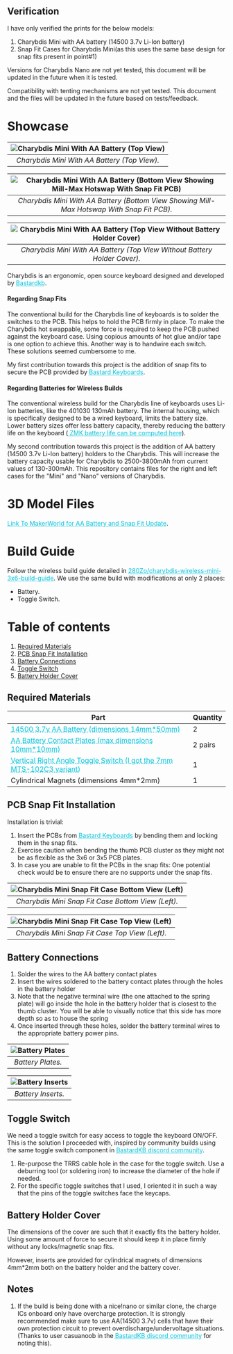 ## Verification

I have only verified the prints for the below models:

1. Charybdis Mini with AA battery (14500 3.7v Li-Ion battery)
2. Snap Fit Cases for Charybdis Mini(as this uses the same base design for snap fits present in point#1)

Versions for Charybdis Nano are not yet tested, this document will be updated in the future when it is tested.

Compatibility with tenting mechanisms are not yet tested. This document and the files will be updated in the future based on tests/feedback.

# Showcase

| ![Charybdis Mini With AA Battery (Top View)](images/cmini_top_closed_battery.jpg "Charybdis Mini With AA Battery (Top View)") | 
|:--:| 
| *Charybdis Mini With AA Battery (Top View).* |

| ![Charybdis Mini With AA Battery (Bottom View Showing Mill-Max Hotswap With Snap Fit PCB)](images/cmini_bottom.jpg "Charybdis Mini With AA Battery (Bottom View Showing Mill-Max Hotswap With Snap Fit PCB)") | 
|:--:| 
| *Charybdis Mini With AA Battery (Bottom View Showing Mill-Max Hotswap With Snap Fit PCB).* |

| ![Charybdis Mini With AA Battery (Top View Without Battery Holder Cover)](images/cmini_top_open_battery.jpg "Charybdis Mini With AA Battery (Top View Without Battery Holder Cover)") | 
|:--:| 
| *Charybdis Mini With AA Battery (Top View Without Battery Holder Cover).* |

Charybdis is an ergonomic, open source keyboard designed and developed by <a href="https://github.com/Bastardkb/Charybdis" target="_blank" style="color: #02c2db; text-decoration: underline;text-decoration-style: dotted;"> Bastardkb</a>.

#### Regarding Snap Fits
The conventional build for the Charybdis line of keyboards is to solder the switches to the PCB. This helps to hold the PCB firmly in place. To make the Charybdis hot swappable, some force is required to keep the PCB pushed against the keyboard case. Using copious amounts of hot glue and/or tape is one option to achieve this. Another way is to handwire each switch. These solutions seemed cumbersome to me.

My first contribution towards this project is the addition of snap fits to secure the PCB provided by <a href="https://bastardkb.com/" target="_blank" style="color: #02c2db; text-decoration: underline;text-decoration-style: dotted;"> Bastard Keyboards</a>.

#### Regarding Batteries for Wireless Builds
The conventional wireless build for the Charybdis line of keyboards uses Li-Ion batteries, like the 401030 130mAh battery. The internal housing, which is specifically designed to be a wired keyboard, limits the battery size. Lower battery sizes offer less battery capacity, thereby reducing the battery life on the keyboard (<a href="https://zmk.dev/power-profiler" target="_blank" style="color: #02c2db; text-decoration: underline;text-decoration-style: dotted;"> ZMK battery life can be computed here</a>).

My second contribution towards this project is the addition of AA battery (14500 3.7v Li-Ion battery) holders to the Charybdis. This will increase the battery capacity usable for Charybdis to 2500-3800mAh from current values of 130-300mAh. This repository contains files for the right and left cases for the "Mini" and "Nano" versions of Charybdis.

# 3D Model Files

<a href="https://makerworld.com/en/models/1689212-charybdis-mini-and-nano-with-aa-battery#profileId-1790424" target="_blank" style="color: #02c2db; text-decoration: underline;text-decoration-style: dotted;"> Link To MakerWorld for AA Battery and Snap Fit Update</a>.

# Build Guide

Follow the wireless build guide detailed in <a href="https://github.com/280Zo/charybdis-wireless-mini-3x6-build-guide" target="_blank" style="color: #02c2db; text-decoration: underline;text-decoration-style: dotted;"> 280Zo/charybdis-wireless-mini-3x6-build-guide</a>. We use the same build with modifications at only 2 places:

- Battery.
- Toggle Switch.


# Table of contents
1. [Required Materials](#materials)
2. [PCB Snap Fit Installation](#snapfit)
3. [Battery Connections](#battery_connections)
4. [Toggle Switch](#toggle)
5. [Battery Holder Cover](#cover)

<a name="materials"></a>

## Required Materials

| **Part**                                                                                                 | **Quantity** |
| -------------------------------------------------------------------------------------------------------- | ------------ |
| <a href="https://a.co/d/7Be3EjO" target="_blank" style="color: #02c2db; text-decoration: underline;text-decoration-style: dotted;"> 14500 3.7v AA Battery (dimensions 14mm*50mm)</a> | 2            |
| <a href="https://www.aliexpress.com/item/2251832697974737.html?spm=a2g0o.order_list.order_list_main.104.45091802w1A1m8" target="_blank" style="color: #02c2db; text-decoration: underline;text-decoration-style: dotted;"> AA Battery Contact Plates (max dimensions 10mm*10mm)</a>             | 2 pairs           |
| <a href="https://www.aliexpress.us/item/3256808105874261.html?spm=a2g0o.order_list.order_list_main.11.45091802w1A1m8&gatewayAdapt=glo2usa" target="_blank" style="color: #02c2db; text-decoration: underline;text-decoration-style: dotted;"> Vertical Right Angle Toggle Switch (I got the 7mm MTS-102C3 variant)</a>       | 1            |
| Cylindrical Magnets (dimensions 4mm*2mm)    | 1            |

<a name="snapfit"></a>

## PCB Snap Fit Installation

Installation is trivial:

1. Insert the PCBs from <a href="https://bastardkb.com/" target="_blank" style="color: #02c2db; text-decoration: underline;text-decoration-style: dotted;"> Bastard Keyboards</a> by bending them and locking them in the snap fits.
2. Exercise caution when bending the thumb PCB cluster as they might not be as flexible as the 3x6 or 3x5 PCB plates.
3. In case you are unable to fit the PCBs in the snap fits: One potential check would be to ensure there are no supports under the snap fits.

| ![Charybdis Mini Snap Fit Case Bottom View (Left)](images/case_bottom.jpg "Charybdis Mini Snap Fit Case Bottom View (Left)") | 
|:--:| 
| *Charybdis Mini Snap Fit Case Bottom View (Left).* |

| ![Charybdis Mini Snap Fit Case Top View (Left)](images/case_top.jpg "Charybdis Mini Snap Fit Case Top View (Left)") | 
|:--:| 
| *Charybdis Mini Snap Fit Case Top View (Left).* |

<a name="battery_connections"></a>

## Battery Connections

1. Solder the wires to the AA battery contact plates
2. Insert the wires soldered to the battery contact plates through the holes in the battery holder
3. Note that the negative terminal wire (the one attached to the spring plate) will go inside the hole in the battery holder that is closest to the thumb cluster. You will be able to visually notice that this side has more depth so as to house the spring
4. Once inserted through these holes, solder the battery terminal wires to the appropriate battery power pins.

| ![Battery Plates](images/battery_connectors.jpg "Battery Plates") | 
|:--:| 
| *Battery Plates.* |

| ![Battery Inserts](images/battery_inserts.jpg "Battery Inserts") | 
|:--:| 
| *Battery Inserts.* |

<a name="toggle"></a>

## Toggle Switch

We need a toggle switch for easy access to toggle the keyboard ON/OFF. This is the solution I proceeded with, inspired by community builds using the same toggle switch component in <a href="http://www.bstkbd.com/discord" target="_blank" style="color: #02c2db; text-decoration: underline;text-decoration-style: dotted;"> BastardKB discord community</a>.

1. Re-purpose the TRRS cable hole in the case for the toggle switch. Use a deburring tool (or soldering iron) to increase the diameter of the hole if needed.
2. For the specific toggle switches that I used, I oriented it in such a way that the pins of the toggle switches face the keycaps.

<a name="cover"></a>

## Battery Holder Cover

The dimensions of the cover are such that it exactly fits the battery holder. Using some amount of force to secure it should keep it in place firmly without any locks/magnetic snap fits.

However, inserts are provided for cylindrical magnets of dimensions 4mm*2mm both on the battery holder and the battery cover.

## Notes

1. If the build is being done with a nice!nano or similar clone, the charge ICs onboard only have overcharge protection. It is strongly recommended make sure to use AA(14500 3.7v) cells that have their own protection circuit to prevent overdischarge/undervoltage situations. (Thanks to user casuanoob in the <a href="http://www.bstkbd.com/discord" target="_blank" style="color: #02c2db; text-decoration: underline;text-decoration-style: dotted;"> BastardKB discord community</a> for noting this).
